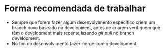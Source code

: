 # Forma recomendada de trabalhar
- Sempre que forem fazer algum desenvolvimento específico criem um branch novo baseado no development, antes de criarem verifiquem que têm o development mais recente fazendo *git pull* no branch development.
- No fim do desenvolvimento fazer merge com o development.
